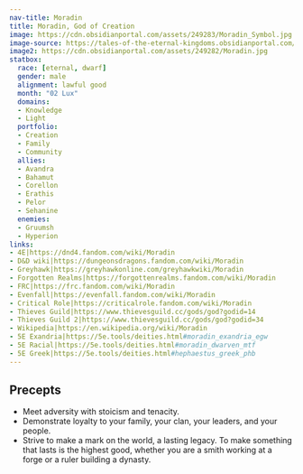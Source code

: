 ```yaml
---
nav-title: Moradin
title: Moradin, God of Creation
image: https://cdn.obsidianportal.com/assets/249283/Moradin_Symbol.jpg
image-source: https://tales-of-the-eternal-kingdoms.obsidianportal.com/wikis/moradin
image2: https://cdn.obsidianportal.com/assets/249282/Moradin.jpg
statbox:
  race: [eternal, dwarf]
  gender: male
  alignment: lawful good
  month: "02 Lux"
  domains:
  - Knowledge
  - Light
  portfolio:
  - Creation
  - Family
  - Community
  allies:
  - Avandra
  - Bahamut
  - Corellon
  - Erathis
  - Pelor
  - Sehanine
  enemies:
  - Gruumsh
  - Hyperion
links:
- 4E|https://dnd4.fandom.com/wiki/Moradin
- D&D wiki|https://dungeonsdragons.fandom.com/wiki/Moradin
- Greyhawk|https://greyhawkonline.com/greyhawkwiki/Moradin
- Forgotten Realms|https://forgottenrealms.fandom.com/wiki/Moradin
- FRC|https://frc.fandom.com/wiki/Moradin
- Evenfall|https://evenfall.fandom.com/wiki/Moradin
- Critical Role|https://criticalrole.fandom.com/wiki/Moradin
- Thieves Guild|https://www.thievesguild.cc/gods/god?godid=14
- Thieves Guild 2|https://www.thievesguild.cc/gods/god?godid=34
- Wikipedia|https://en.wikipedia.org/wiki/Moradin
- 5E Exandria|https://5e.tools/deities.html#moradin_exandria_egw
- 5E Racial|https://5e.tools/deities.html#moradin_dwarven_mtf
- 5E Greek|https://5e.tools/deities.html#hephaestus_greek_phb
---
```


## Precepts

* Meet adversity with stoicism and tenacity.
* Demonstrate loyalty to your family, your clan, your leaders, and your people.
* Strive to make a mark on the world, a lasting legacy. To make something that lasts is the highest good, whether you are a smith working at a forge or a ruler building a dynasty.
